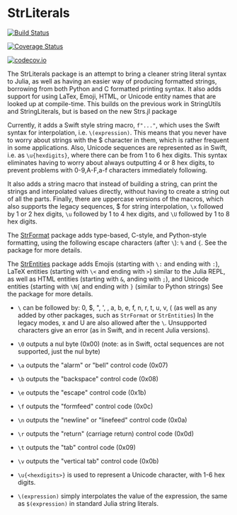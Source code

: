 # StrLiterals

[![Build Status](https://travis-ci.org/JuliaString/StrLiterals.jl.svg?branch=master)](https://travis-ci.org/JuliaString/StrLiterals.jl)

[![Coverage Status](https://coveralls.io/repos/github/JuliaString/StrLiterals.jl/badge.svg?branch=master)](https://coveralls.io/github/JuliaString/StrLiterals.jl?branch=master)

[![codecov.io](http://codecov.io/github/JuliaString/StrLiterals.jl/coverage.svg?branch=master)](http://codecov.io/github/JuliaString/StrLiterals.jl?branch=master)

The StrLiterals package is an attempt to bring a cleaner string literal syntax to Julia, as well as having an easier way of producing formatted strings, borrowing from both Python and C formatted printing syntax.  It also adds support for using LaTex, Emoji, HTML, or Unicode entity names that are looked up at compile-time.
This builds on the previous work in StringUtils and StringLiterals, but is based on the new Strs.jl package

Currently, it adds a Swift style string macro, `f"..."`, which uses the Swift syntax for
interpolation, i.e. `\(expression)`.  This means that you never have to worry about strings with
the $ character in them, which is rather frequent in some applications.
Also, Unicode sequences are represented as in Swift, i.e. as `\u{hexdigits}`, where there
can be from 1 to 6 hex digits. This syntax eliminates having to worry about always outputting
4 or 8 hex digits, to prevent problems with 0-9,A-F,a-f characters immediately following.

It also adds a string macro that instead of building a string, can print the strings and interpolated values directly, without having to create a string out of all the parts.
Finally, there are uppercase versions of the macros, which also supports the legacy sequences, $ for string interpolation, `\x` followed by 1 or 2 hex digits, `\u` followed by 1 to 4 hex digits, and `\U` followed by 1 to 8 hex digits.

The [StrFormat](https://github.com/JuliaString/StrFormat.jl) package adds type-based, C-style, and Python-style formatting, using the following escape characters (after `\`): `%` and `{`.
See the package for more details.

The [StrEntities](https://github.com/JuliaString/StrEntities.jl) package adds Emojis (starting with `\:` and ending with `:`), LaTeX entities (starting with `\<` and ending with `>`) similar to the Julia REPL, as well as HTML entities (starting with `&`, anding with `;`), and Unicode entities (starting with `\N{` and ending with `}` (similar to Python strings)
See the package for more details.

* `\` can be followed by: 0, $, ", ', \, a, b, e, f, n, r, t, u, v, (
(as well as any added by other packages, such as `StrFormat` or `StrEntities`)
In the legacy modes, x and U are also allowed after the `\`.
Unsupported characters give an error (as in Swift, and in recent Julia versions).

* `\0` outputs a nul byte (0x00) (note: as in Swift, octal sequences are not supported, just the nul byte)
* `\a` outputs the "alarm" or "bell" control code (0x07)
* `\b` outputs the "backspace" control code (0x08)
* `\e` outputs the "escape" control code (0x1b)
* `\f` outputs the "formfeed" control code (0x0c)
* `\n` outputs the "newline" or "linefeed" control code (0x0a)
* `\r` outputs the "return" (carriage return) control code (0x0d)
* `\t` outputs the "tab" control code (0x09)
* `\v` outputs the "vertical tab" control code (0x0b)

* `\u{<hexdigits>}` is used to represent a Unicode character, with 1-6 hex digits.

* `\(expression)` simply interpolates the value of the expression, the same as `$(expression)` in standard Julia string literals.
